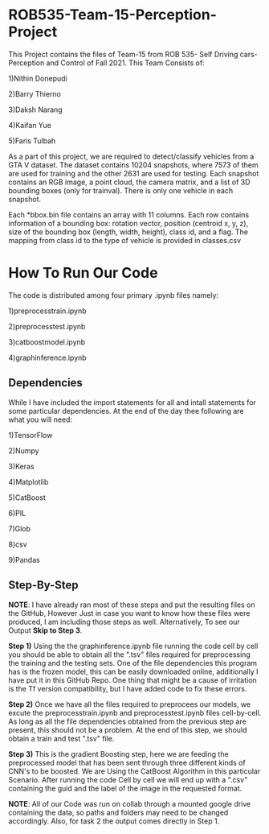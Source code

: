 # ROB535-Team-15-Perception-Project
 This Project contains the files of Team-15 from ROB 535- Self Driving cars-Perception and Control of Fall 2021. This Team Consists of:

 1)Nithin Donepudi
 
 2)Barry Thierno
 
 3)Daksh Narang
 
 4)Kaifan Yue
 
 5)Faris Tulbah
 
 As a part of this project, we are required to detect/classify vehicles from a GTA V dataset. The dataset contains 10204 snapshots, where 7573 of them are used for training and the other 2631 are used for testing. Each snapshot contains an RGB image, a point cloud, the camera matrix, and a list of 3D bounding boxes (only for trainval). There is only one vehicle in each snapshot.
 
Each *bbox.bin file contains an array with 11 columns. Each row contains information of a bounding box: rotation vector, position (centroid x, y, z), size of the bounding box (length, width, height), class id, and a flag. The mapping from class id to the type of vehicle is provided in classes.csv

# How To Run Our Code
The code is distributed among four primary .ipynb files namely:

1)preprocesstrain.ipynb

2)preprocesstest.ipynb

3)catboostmodel.ipynb

4)graphinference.ipynb

## Dependencies

While I have included the import statements for all and intall statements for some particular dependencies. At the end of the day thee following are what you will need:

1)TensorFlow

2)Numpy

3)Keras

4)Matplotlib

5)CatBoost

6)PIL

7)Glob

8)csv

9)Pandas


## Step-By-Step

**NOTE**: I have already ran most of these steps and put the resulting files on the GitHub, However Just in case you want to know how these files were produced, I am including those steps as well. Alternatively, To see our Output **Skip to Step 3**.

**Step 1)** Using the the graphinference.ipynb file running the code cell by cell you should be able to obtain all the ".tsv" files required for preprocessing the training and the testing sets. One of the file dependencies this program has is the frozen model, this can be easily downloaded online, additionally I have put it in this GitHub Repo. One thing that might be a cause of irritation is the Tf version compatibility, but I have added code to fix these errors.

**Step 2)** Once we have all the files required to preprocees our models, we excute the preprocesstrain.ipynb and preprocesstest.ipynb files cell-by-cell. As long as all the file dependencies obtained from the previous step are present, this should not be a problem. At the end of this step, we should obtain a train and test ".tsv" file.

**Step 3)** This is the gradient Boosting step, here we are feeding the preprocessed model that has been sent through three different kinds of CNN's to be boosted. We are Using the CatBoost Algorithm in this particular Scenario. After running the code Cell by cell we will end up with a ".csv" containing the guid and the label of the image in the requested format.

**NOTE**: All of our Code was run on collab through a mounted google drive containing the data, so paths and folders may need to be changed accordingly. Also, for task 2 the output comes directly in Step 1.
